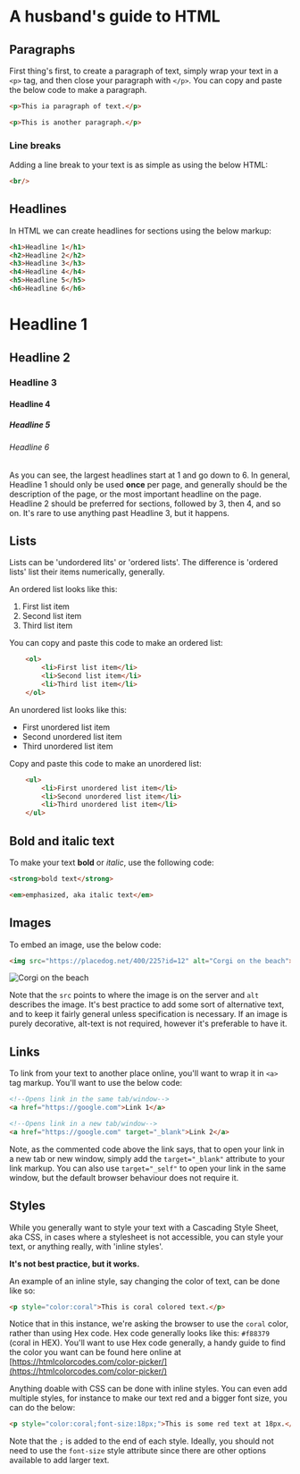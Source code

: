 # A husband's guide to HTML

## Paragraphs

First thing's first, to create a paragraph of text, simply wrap your text in a `<p>` tag, and then close your paragraph with `</p>`. You can copy and paste the below code to make a paragraph.

``` html
<p>This ia paragraph of text.</p>

<p>This is another paragraph.</p>
```

### Line breaks

Adding a line break to your text is as simple as using the below HTML:

```html
<br/>
```

## Headlines

In HTML we can create headlines for sections using the below markup:

```html
<h1>Headline 1</h1>
<h2>Headline 2</h2>
<h3>Headline 3</h3>
<h4>Headline 4</h4>
<h5>Headline 5</h5>
<h6>Headline 6</h6>
```

# Headline 1
## Headline 2
### Headline 3
#### Headline 4
##### Headline 5
###### Headline 6

As you can see, the largest headlines start at 1 and go down to 6. In general, Headline 1 should only be used **once** per page, and generally should be the description of the page, or the most important headline on the page. Headline 2 should be preferred for sections, followed by 3, then 4, and so on. It's rare to use anything past Headline 3, but it happens.


## Lists

Lists can be 'undordered lits' or 'ordered lists'. The difference is 'ordered lists' list their items numerically, generally.

An ordered list looks like this:

1. First list item
2. Second list item
3. Third list item

You can copy and paste this code to make an ordered list:

```html
    <ol>
        <li>First list item</li>
        <li>Second list item</li>
        <li>Third list item</li>
    </ol>
```

An unordered list looks like this:

* First unordered list item
* Second unordered list item
* Third unordered list item

Copy and paste this code to make an unordered list:

```html
    <ul>
        <li>First unordered list item</li>
        <li>Second unordered list item</li>
        <li>Third unordered list item</li>
    </ul>
```

## Bold and italic text

To make your text **bold** or _italic_, use the following code:

```html
<strong>bold text</strong>

<em>emphasized, aka italic text</em>
```

## Images

To embed an image, use the below code:

```html
<img src="https://placedog.net/400/225?id=12" alt="Corgi on the beach">
```

![Corgi on the beach](https://placedog.net/400/225?id=12 "Corgi on the beach")

Note that the `src` points to where the image is on the server and `alt` describes the image. It's best practice to add some sort of alternative text, and to keep it fairly general unless specification is necessary. If an image is purely decorative, alt-text is not required, however it's preferable to have it.

## Links

To link from your text to another place online, you'll want to wrap it in `<a>` tag markup. You'll want to use the below code:

```html
<!--Opens link in the same tab/window-->
<a href="https://google.com">Link 1</a>

<!--Opens link in a new tab/window-->
<a href="https://google.com" target="_blank">Link 2</a>
```

Note, as the commented code above the link says, that to open your link in a new tab or new window, simply add the `target="_blank"` attribute to your link markup. You can also use `target="_self"` to open your link in the same window, but the default browser behaviour does not require it.

## Styles

While you generally want to style your text with a Cascading Style Sheet, aka CSS, in cases where a stylesheet is not accessible, you can style your text, or anything really, with 'inline styles'.

**It's not best practice, but it works.**

An example of an inline style, say changing the color of text, can be done like so:

```html
<p style="color:coral">This is coral colored text.</p>
```

Notice that in this instance, we're asking the browser to use the `coral` color, rather than using Hex code. Hex code generally looks like this: `#f88379` (coral in HEX). You'll want to use Hex code generally, a handy guide to find the color you want can be found here online at [https://htmlcolorcodes.com/color-picker/](https://htmlcolorcodes.com/color-picker/)

Anything doable with CSS can be done with inline styles. You can even add multiple styles, for instance to make our text red and a bigger font size, you can do the below:

```html
<p style="color:coral;font-size:18px;">This is some red text at 18px.</p>
```

Note that the `;` is added to the end of each style. Ideally, you should not need to use the `font-size` style attribute since there are other options available to add larger text.  
